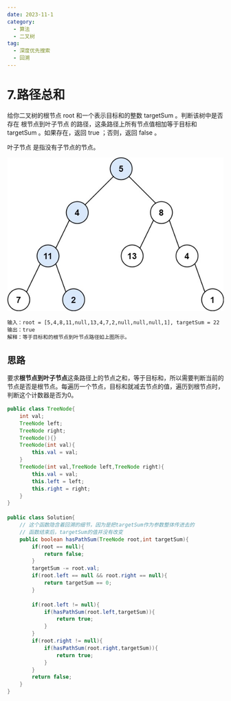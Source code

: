 ```yaml
---
date: 2023-11-1
category:
  - 算法
  - 二叉树
tag:
  - 深度优先搜索
  - 回溯
---
```


# 7.路径总和

给你二叉树的根节点 root 和一个表示目标和的整数 targetSum 。判断该树中是否存在 根节点到叶子节点 的路径，这条路径上所有节点值相加等于目标和 targetSum 。如果存在，返回 true ；否则，返回 false 。

叶子节点 是指没有子节点的节点。

![](image-2.png)

```
输入：root = [5,4,8,11,null,13,4,7,2,null,null,null,1], targetSum = 22
输出：true
解释：等于目标和的根节点到叶节点路径如上图所示。
```
## 思路

要求**根节点到叶子节点**这条路径上的节点之和，等于目标和，所以需要判断当前的节点是否是根节点。每遍历一个节点，目标和就减去节点的值，遍历到根节点时，判断这个计数器是否为0。

```java
public class TreeNode{
    int val;
    TreeNode left;
    TreeNode right;
    TreeNode(){}
    TreeNode(int val){
        this.val = val;
    }
    TreeNode(int val,TreeNode left,TreeNode right){
        this.val = val;
        this.left = left;
        this.right = right;
    }
}

public class Solution{
    // 这个函数隐含着回溯的细节，因为是把targetSum作为参数整体传进去的
    // 函数结束后，targetSum的值并没有改变
    public boolean hasPathSum(TreeNode root,int targetSum){
        if(root == null){
            return false;
        }
        targetSum -= root.val;
        if(root.left == null && root.right == null){
            return targetSum == 0;
        }

        if(root.left != null){
            if(hasPathSum(root.left,targetSum)){
                return true;
            }
        }
        if(root.right != null){
            if(hasPathSum(root.right,targetSum)){
                return true;
            }
        }
        return false;
    }
}
```